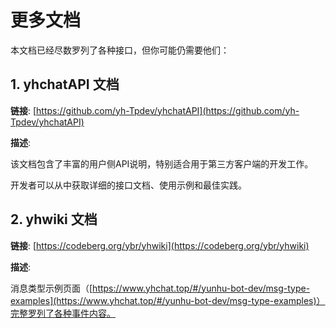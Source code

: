 # 更多文档

本文档已经尽数罗列了各种接口，但你可能仍需要他们：

## 1. yhchatAPI 文档

**链接**: [https://github.com/yh-Tpdev/yhchatAPI](https://github.com/yh-Tpdev/yhchatAPI)

**描述**: 

该文档包含了丰富的用户侧API说明，特别适合用于第三方客户端的开发工作。

开发者可以从中获取详细的接口文档、使用示例和最佳实践。

## 2. yhwiki 文档

**链接**: [https://codeberg.org/ybr/yhwiki](https://codeberg.org/ybr/yhwiki)

**描述**: 

消息类型示例页面（[https://www.yhchat.top/#/yunhu-bot-dev/msg-type-examples](https://www.yhchat.top/#/yunhu-bot-dev/msg-type-examples)）完整罗列了各种事件内容。

